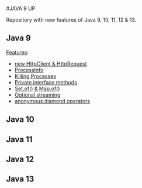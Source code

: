 #JAVA 9 UP

Repository with new features of Java 9, 10, 11, 12 & 13.

## Java 9

[Features](src/main/java/be/infosupport/java9up/java9/Java9Features.java): 
- [new HttpClient & HttpRequest](src/main/java/be/infosupport/java9up/java9/Java9Features.java#L29)
- [ProcessInfo](src/main/java/be/infosupport/java9up/java9/Java9Features.java#L49)
- [Killing Processes](src/main/java/be/infosupport/java9up/java9/Java9Features.java#L67)
- [Private interface methods](src/main/java/be/infosupport/java9up/JavaFeatures.java#L10)
- [Set.of() & Map.of()](src/main/java/be/infosupport/java9up/java9/Java9Features.java#L86)
- [Optional streaming](src/main/java/be/infosupport/java9up/java9/Java9Features.java#L125)
- [anonymous diamond operators](src/main/java/be/infosupport/java9up/java9/Java9Features.java#L138)

## Java 10

## Java 11

## Java 12

## Java 13